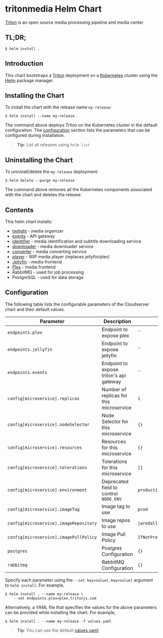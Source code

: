 # tritonmedia Helm Chart

[Triton](https://github.com/tritonmedia/triton) is an open source media processing pipeline and media center

## TL;DR;

```console
$ helm install .
```

## Introduction

This chart bootstraps a [Triton](https://github.com/tritonmedia/triton) deployment on a [Kubernetes](http://kubernetes.io) cluster using the [Helm](https://helm.sh) package manager.

## Installing the Chart

To install the chart with the release name `my-release`:

```console
$ helm install --name my-release .
```

The command above deploys Triton on the Kubernetes cluster in the default configuration. The [configuration](#configuration) section lists the parameters that can be configured during installation.

> **Tip**: List all releases using `helm list`

## Uninstalling the Chart

To uninstall/delete the `my-release` deployment:

```console
$ helm delete --purge my-release
```

The command above removes all the Kubernetes components associated with the chart and deletes the release.

## Contents

This helm chart installs:

 * [twilight](https://github.com/tritonmedia/twilight.go) - media organizer
 * [events](https://github.com/tritonmedia/events) - API gateway
 * [identifier](https://github.com/tritonmedia/identifier) - media identification and subtitle downloading service
 * [downloader](https://github.com/tritonmedia/downloader) - media downloader service
 * [converter](https://github.com/tritonmedia/converter) - media converting service
 * [player](https://github.com/tritonmedia/player) - WIP media player (replaces jellyfin/plex)
 * [Jellyfin](https://jellyfin.media) - media frontend
 * [Plex](https://plex.tv) - media frontend
 * RabbitMQ - used for job processing
 * PostgreSQL - used for data storage

## Configuration

The following table lists the configurable parameters of the Cloudserver chart and their default values.

Parameter | Description | Default
--------- | ----------- | -------
`endpoints.plex` | Endpoint to expose plex | ``
`endpoints.jellyfin` | Endpoint to expose jellyfin | ``
`endpoints.events` | Endpoint to expose triton's api gateway | ``
`config[microservice].replicas` | Number of replicas for this microservice | `1`
`config[microservice].nodeSelector` | Node Selector for this microservice | `{}`
`config[microservice].resources` | Resources for this microservice | `{}`
`config[microservice].tolerations` | Tolerations for this microservice | `[]`
`config[microservice].environment` | Deprecated field to control `NODE_ENV` | `production`
`config[microservice].imageTag` | Image tag to use | `prod`
`config[microservice].imageRepository` | Image repos to use | `jaredallard/triton-$name`
`config[microservice].imagePullPolicy` | Image Pull Policy | `IfNotPresent`
`postgres` | Postgres Configuration | `{}`
`rabbitmq` | RabbitMQ Configuration | `{}`

Specify each parameter using the `--set key=value[,key=value]` argument to `helm install`. For example,

```console
$ helm install . --name my-release \
    --set endpoints.plex=plex.tritonjs.com
```

Alternatively, a YAML file that specifies the values for the above parameters can be provided while installing the chart. For example,

```console
$ helm install . --name my-release -f values.yaml
```

> **Tip**: You can use the default [values.yaml](values.yaml)